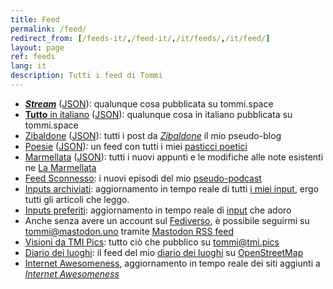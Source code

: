 ```yaml
---
title: Feed
permalink: /feed/
redirect_from: [/feeds-it/,/feed-it/,/it/feeds/,/it/feed/]
layout: page
ref: feeds
lang: it
description: Tutti i feed di Tommi
---
```

- <cite lang='en'><a rel='alternate' href='/all.xml' hreflang='en' type='application/rss+xml' title='All of Tommi’s overwhelmingness'>**Stream**</a></cite> (<a href='/all.json' rel='alternate' type='application/json' title='All of Tommi’s overwhelmingness - JSON feed'>JSON</a>): qualunque cosa pubblicata su tommi.space
- <a rel='alternate' type='application/rss+xml' title='Contenuti in italiano' href='/italiano.xml'>**Tutto** in italiano</a> (<a href='/italiano.json' title='JSON feed dei contenuti in italiano' type='application/json'>JSON</a>): qualunque cosa in italiano pubblicata su tommi.space
- <a title='Zibaldone feed' href='/zibaldone.xml' type='application/atom+xml'>Zibaldone</a> (<a href='/zibaldone.json' title='Blog JSON feed' type='application/json'>JSON</a>): tutti i post da <cite><a href='/zibaldone' title='Zibaldone'>Zibaldone</a></cite> il mio pseudo-blog
- <a title='Feed di poesie' href='/poetry.xml' rel='alternate' type='application/atom+xml'>Poesie</a> (<a href='/poetry.json' title='Poetry JSON feed' type='application/json'>JSON</a>): un feed con tutti i miei [pasticci poetici](/pasticci 'Pasticci')
- <a title='Feed Marmellata' href='/jam.xml' type='application/atom+xml'>Marmellata</a> (<a title='Marmellata JSON feed' href='/jam.json' hreflang='en' type='application/json'>JSON</a>): tutti i nuovi appunti e le modifiche alle note esistenti ne [La Marmellata](/marmellata 'La Marmellata')
- <a title='Feed del podcast Sconnesso' href='/sconnesso.xml' type='application/rss+xml'>Feed Sconnesso</a>: i nuovi episodi del mio <a href='https://sconnesso.link' title='Sconnesso'>pseudo-podcast</a>
- <a href='https://inputs.tommi.space/tommi/UnqUGNFzghX3pTU/archive.xml' hreflang='en' type='application/rss+xml' title='Archivio Pocket'>Inputs archiviati</a>: aggiornamento in tempo reale di tutti <a href='https://inputs.tommi.space' lang='en' hreflang='en' title='Tommi’s inputs'>i miei input</a>, ergo tutti gli articoli che leggo.
- <a href='https://inputs.tommi.space/tommi/UnqUGNFzghX3pTU/starred.xml' hreflang='en' type='application/rss+xml' title='Articoli Salvati'>Inputs preferiti</a>: aggiornamento in tempo reale di <a href='https://inputs.tommi.space' lang='en' hreflang='en' title='Tommi’s inputs'>input</a> che adoro
- Anche senza avere un account sul <a href='https://it.wikipedia.org/wiki/Fediverso' title='Fediverso su Wikipedia'>Fediverso</a>, è possibile seguirmi su [tommi@mastodon.uno](https://mastodon.uno/@tommi 'Profilo Mastodon italiano di Tommi') tramite <a href='https://mastodon.uno/@tommi.rss' type='application/rss+xml' hreflang='en' title='I toot di Tommi'>Mastodon RSS feed</a>
- <a href='https://tmi.pics/users/tommi.atom' type='application/atom+xml' title='Visioni da TMI Pics'>Visioni da TMI Pics</a>: tutto ciò che pubblico su <a href='https://tmi.pics/tommi' hreflang='en' title='Tommi su TMI Pics'>tommi@tmi.pics</a>
- <a href='https://www.openstreetmap.org/user/xplosionmind/diary/rss' hreflang='en' title='Feed del diario di xplosionmind su OpenStreetMap'>Diario dei luoghi</a>: il feed del mio <a href='https://www.openstreetmap.org/user/xplosionmind/diary' hreflang='en' title='Diario di xplosionmind su OpenStreetMap'>diario dei luoghi</a> su <a href='https://osm.org' lang='en' title='OpenStreetMap'>OpenStreetMap</a>
- <a href='/internet-awesomeness.xml' hreflang='en' type='application/rss+xml' title='Feed di Internet Awesomeness'>Internet Awesomeness</a>, aggiornamento in tempo reale dei siti aggiunti a <cite lang='en'><a hreflang='en' href='/internet-awesomeness' title='Internet Awesomeness'>Internet Awesomeness</a></cite>
